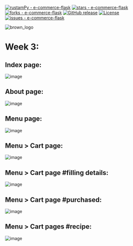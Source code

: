 [![rustamPy - e-commerce-flask](https://img.shields.io/static/v1?label=rustamPy&message=e-commerce-flask&color=blue&logo=github)](https://github.com/rustamPy/e-commerce-flask "Go to GitHub repo")
[![stars - e-commerce-flask](https://img.shields.io/github/stars/rustamPy/e-commerce-flask?style=social)](https://github.com/rustamPy/e-commerce-flask)
[![forks - e-commerce-flask](https://img.shields.io/github/forks/rustamPy/e-commerce-flask?style=social)](https://github.com/rustamPy/e-commerce-flask)
[![GitHub release](https://img.shields.io/github/release/rustamPy/e-commerce-flask?include_prereleases=&sort=semver&color=blue)](https://github.com/rustamPy/e-commerce-flask/releases/)
[![License](https://img.shields.io/badge/License-MIT-blue)](#license)
[![issues - e-commerce-flask](https://img.shields.io/github/issues/rustamPy/e-commerce-flask)](https://github.com/rustamPy/e-commerce-flask/issues)

![brown_logo](https://user-images.githubusercontent.com/35258613/221991685-442a63e1-0237-40db-9a95-834a08da96b7.png)

# Week 3:
## Index page:  
![image](https://user-images.githubusercontent.com/35258613/229305109-315dbeca-7eb7-488b-aed0-25e5554e05e6.png)

## About page:  
![image](https://user-images.githubusercontent.com/35258613/229305139-44fb1106-521f-4286-abce-92d9b0d02807.png)
 
## Menu page:  
![image](https://user-images.githubusercontent.com/35258613/229327051-e2b6f5b5-6acc-4a7b-a0e8-c31825f4551f.png)

## Menu > Cart page:  
![image](https://user-images.githubusercontent.com/35258613/229305221-4ad2215d-b7bc-4e91-a2fc-3b3be0940923.png)

## Menu > Cart page #filling details:
![image](https://user-images.githubusercontent.com/35258613/229305328-73a02b55-affc-438c-ab39-2d4bbb142eb1.png)

## Menu > Cart page #purchased:  
![image](https://user-images.githubusercontent.com/35258613/229305381-9e03c6c2-d023-401b-bc61-2fd15e606536.png)

## Menu > Cart pages #recipe:  
![image](https://user-images.githubusercontent.com/35258613/229326996-daaa526c-f1f4-45c8-b156-dc056dd930db.png)
